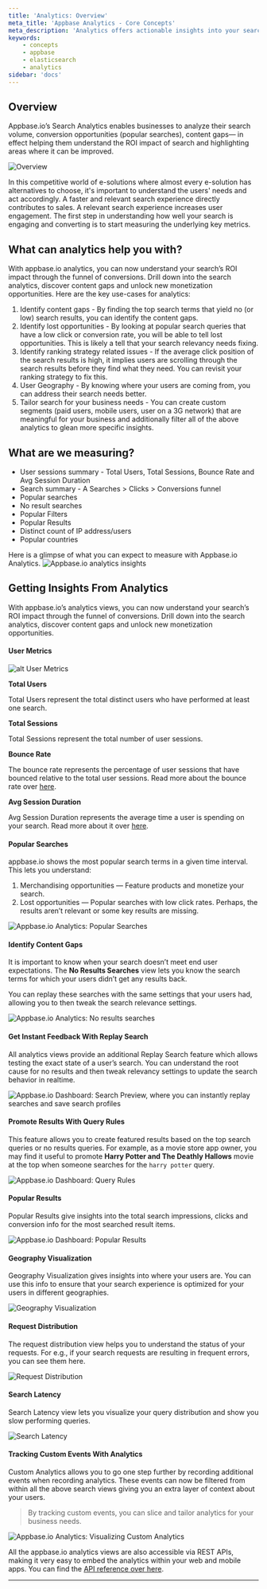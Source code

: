 ```yaml
---
title: 'Analytics: Overview'
meta_title: 'Appbase Analytics - Core Concepts'
meta_description: 'Analytics offers actionable insights into your search.'
keywords:
    - concepts
    - appbase
    - elasticsearch
    - analytics
sidebar: 'docs'
---
```


## Overview

Appbase.io’s Search Analytics enables businesses to analyze their search volume, conversion opportunities (popular searches), content gaps— in effect helping them understand the ROI impact of search and highlighting areas where it can be improved.

![Overview](https://i.imgur.com/RS8FhgN.png)

In this competitive world of e-solutions where almost every e-solution has alternatives to choose, it's important to understand the users' needs and act accordingly. A faster and relevant search experience directly contributes to sales. A relevant search experience increases user engagement. The first step in understanding how well your search is engaging and converting is to start measuring the underlying key metrics.


## What can analytics help you with?

With appbase.io analytics, you can now understand your search’s ROI impact through the funnel of conversions. Drill down into the search analytics, discover content gaps and unlock new monetization opportunities. Here are the key use-cases for analytics:

1. Identify content gaps - By finding the top search terms that yield no (or low) search results, you can identify the content gaps.
2. Identify lost opportunities - By looking at popular search queries that have a low click or conversion rate, you will be able to tell lost opportunities. This is likely a tell that your search relevancy needs fixing.
3. Identify ranking strategy related issues - If the average click position of the search results is high, it implies users are scrolling through the search results before they find what they need. You can revisit your ranking strategy to fix this.
4. User Geography - By knowing where your users are coming from, you can address their search needs better.
5. Tailor search for your business needs - You can create custom segments (paid users, mobile users, user on a 3G network) that are meaningful for your business and additionally filter all of the above analytics to glean more specific insights.

## What are we measuring?
- User sessions summary - Total Users, Total Sessions, Bounce Rate and Avg Session Duration
- Search summary - A Searches > Clicks > Conversions funnel
- Popular searches
- No result searches
- Popular Filters
- Popular Results
- Distinct count of IP address/users
- Popular countries

Here is a glimpse of what you can expect to measure with Appbase.io Analytics.
![Appbase.io analytics insights](https://i.imgur.com/0upWpoG.png)


## Getting Insights From Analytics

With appbase.io’s analytics views, you can now understand your search’s ROI impact through the funnel of conversions. Drill down into the search analytics, discover content gaps and unlock new monetization opportunities.

#### User Metrics

![alt User Metrics](https://i.imgur.com/d1dEl1S.png)

**Total Users**

Total Users represent the total distinct users who have performed at least one search.

**Total Sessions**

Total Sessions represent the total number of user sessions.

**Bounce Rate**

The bounce rate represents the percentage of user sessions that have bounced relative to the total user sessions. Read more about the bounce rate over [here](/docs/analytics/Implement/#how-is-the-bounce-rate-calculated).

**Avg Session Duration**

Avg Session Duration represents the average time a user is spending on your search. Read more about it over [here](/docs/analytics/Implement/#how-do-we-record-a-user-session).


#### Popular Searches

appbase.io shows the most popular search terms in a given time interval. This lets you understand:
1. Merchandising opportunities — Feature products and monetize your search.
2. Lost opportunities — Popular searches with low click rates. Perhaps, the results aren’t relevant or some key results are missing.

![Appbase.io Analytics: Popular Searches](https://miro.medium.com/max/1926/1*IQimdpvIVrcUvqBNjPtCkw.png)

#### Identify Content Gaps

It is important to know when your search doesn’t meet end user expectations. The **No Results Searches** view lets you know the search terms for which your users didn’t get any results back.

You can replay these searches with the same settings that your users had, allowing you to then tweak the search relevance settings.

![Appbase.io Analytics: No results searches](https://miro.medium.com/max/1916/1*Hwyyy9GCzbdUOcPdHtU0BQ.png)

#### Get Instant Feedback With Replay Search

All analytics views provide an additional Replay Search feature which allows testing the exact state of a user’s search. You can understand the root cause for no results and then tweak relevancy settings to update the search behavior in realtime.

![Appbase.io Dashboard: Search Preview, where you can instantly replay searches and save search profiles](https://miro.medium.com/max/2362/1*oy18J5d-NV5j1tX3qoJLgw.png)

#### Promote Results With Query Rules

This feature allows you to create featured results based on the top search queries or no results queries. For example, as a movie store app owner, you may find it useful to promote **Harry Potter and The Deathly Hallows** movie at the top when someone searches for the `harry potter` query.

![Appbase.io Dashboard: Query Rules](https://miro.medium.com/max/1200/1*4tJR90TWqCnyuwtqtcfK5Q.gif)

#### Popular Results

Popular Results give insights into the total search impressions, clicks and conversion info for the most searched result items.

![Appbase.io Dashboard: Popular Results](https://miro.medium.com/max/1928/1*UsZGiftLRcHX5n6IMMeJqA.png)

#### Geography Visualization

Geography Visualization gives insights into where your users are. You can use this info to ensure that your search experience is optimized for your users in different geographies.

![Geography Visualization](https://miro.medium.com/max/1918/1*XgRnEd61VrDhg0cYvIneKA.png)

#### Request Distribution

The request distribution view helps you to understand the status of your requests. For e.g., if your search requests are resulting in frequent errors, you can see them here.

![Request Distribution](https://miro.medium.com/max/2310/1*7cvY5otY_6mHw_PILe7BoA.png)


#### Search Latency

Search Latency view lets you visualize your query distribution and show you slow performing queries.

![Search Latency](https://miro.medium.com/max/2062/1*Tq_4WZAQFeqTNTHArmmS0g.png)


#### Tracking Custom Events With Analytics
Custom Analytics allows you to go one step further by recording additional events when recording analytics. These events can now be filtered from within all the above search views giving you an extra layer of context about your users.

> By tracking custom events, you can slice and tailor analytics for your business needs.

![Appbase.io Analytics: Visualizing Custom Analytics](https://miro.medium.com/max/2536/1*_xne0F8qPCeWgfX3Jz_NGw.gif)

All the appbase.io analytics views are also accessible via REST APIs, making it very easy to embed the analytics within your web and mobile apps. You can find the [API reference over here](https://arc-api.appbase.io/?version=latest#fa69cbac-143b-4ce1-881b-c8287ac48d37).

---
